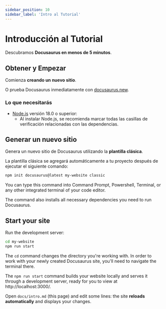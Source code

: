 ```yaml
---
sidebar_position: 10
sidebar_label: 'Intro al Tutorial'
---
```


# Introducción al Tutorial

Descubramos **Docusaurus en menos de 5 minutos**.

## Obtener y Empezar

Comienza **creando un nuevo sitio**.

O prueba Docusaurus inmediatamente con [docusaurus.new](https://docusaurus.new).

### Lo que necesitarás

- [Node.js](https://nodejs.org/en/download/) versión 18.0 o superior:
  - Al instalar Node.js, se recomienda marcar todas las casillas de verificación relacionadas con las dependencias.

## Generar un nuevo sitio

Genera un nuevo sitio de Docusaurus utilizando la **plantilla clásica**.

La plantilla clásica se agregará automáticamente a tu proyecto después de ejecutar el siguiente comando:


```bash
npm init docusaurus@latest my-website classic
```

You can type this command into Command Prompt, Powershell, Terminal, or any other integrated terminal of your code editor.

The command also installs all necessary dependencies you need to run Docusaurus.

## Start your site

Run the development server:

```bash
cd my-website
npm run start
```

The `cd` command changes the directory you're working with. In order to work with your newly created Docusaurus site, you'll need to navigate the terminal there.

The `npm run start` command builds your website locally and serves it through a development server, ready for you to view at http://localhost:3000/.

Open `docs/intro.md` (this page) and edit some lines: the site **reloads automatically** and displays your changes.
